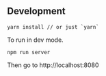 ## Development

    yarn install // or just `yarn`

To run in dev mode.

    npm run server

Then go to http://localhost:8080
